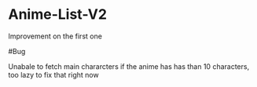# Anime-List-V2
Improvement on the first one

#Bug




Unabale to fetch main chararcters if the anime has has than 10 characters, too lazy to fix that right now
